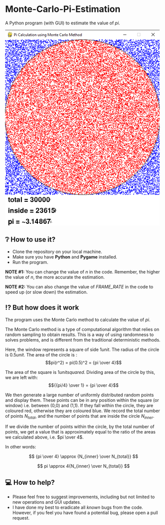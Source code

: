 # Monte-Carlo-Pi-Estimation

A Python program (with GUI) to estimate the value of $pi$.

![Demo](https://github.com/deoshreyas/Monte-Carlo-Pi-Estimation/blob/849dd2a14436dc249fa460f60cdb911a4cbda1b9/demo_img.png)

## :grey_question: How to use it?
- Clone the repository on your local machine.
- Make sure you have **Python** and **Pygame** installed.
- Run the program. 

**NOTE #1:** You can change the value of *n* in the code. Remember, the higher the value of *n*, the more accurate the estimation. 

**NOTE #2:** You can also change the value of *FRAME_RATE* in the code to speed up (or slow down) the estimation.

## :interrobang: But how does it work
The program uses the Monte Carlo method to calculate the value of $pi$. 

The Monte Carlo method is a type of computational algorithm that relies on random sampling to obtain results. This is a way of using randomness to solves problems, and is different from the traditional deterministic methods.

Here, the window represents a square of side $1 unit$. The radius of the circle is $0.5 unit$. The area of the circle is :
$$pi(r^2) = pi(0.5)^2 = {pi \over 4}$$

The area of the square is $1 unit squared$. Dividing area of the circle by this, we are left with:
$${{pi/4} \over 1} = {pi \over 4}$$

We then generate a large number of uniformly distributed random points and display them. These points can be in any position within the square (or window) i.e. between (0,0) and (1,1). If they fall within the circle, they are coloured red, otherwise they are coloured blue. We record the total number of points $N_{total}$, and the number of points that are inside the circle $N_{inner}$. 

If we divide the number of points within the circle, by the total number of points, we get a value that is approximately equal to the ratio of the areas we calculated above, i.e. $pi \over 4$.

In other words:

$$ {pi \over 4} \approx {N_{inner} \over N_{total}} $$

$$ pi \approx 4{N_{inner} \over N_{total}} $$

## :computer: How to help?
- Please feel free to suggest improvements, including but not limited to new operations and GUI updates.
- I have done my best to eradicate all _known_ bugs from the code. However, if you feel you have found a potential bug, please open a pull request.
